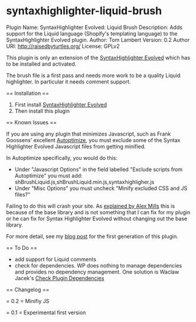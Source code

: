 # syntaxhighlighter-liquid-brush
Plugin Name: SyntaxHighlighter Evolved: Liquid Brush
Description: Adds support for the Liquid language (Shopify's templating language) to the SyntaxHighlighter Evolved plugin.
Author: Tom Lambert
Version: 0.2
Author URI: http://raisedbyturtles.org/
License: GPLv2

This plugin is only an extension of the [SyntaxHighlighter Evolved](https://wordpress.org/plugins/syntaxhighlighter/) which has to be installed and activated.

The brush file is a first pass and needs more work to be a quality Liquid highlighter. In particular it needs comment support. 

== Installation ==
1. First install [SyntaxHighlighter Evolved](https://wordpress.org/plugins/syntaxhighlighter/) 
2. Then install this plugin

== Known Issues ==

If you are using any plugin that minimizes Javascript, such as Frank Goossens' excellent [Autoptimize](https://wordpress.org/plugins/autoptimize/), you must exclude some of the Syntax Highlighter Evolved Javascript files from getting minified.

In Autoptimize specifically, you would do this:
 - Under "Javascript Options" in the field labelled "Exclude scripts from Autoptimize" you must add: shBrushLiquid.js,shBrushLiquid.min.js,syntaxhighligher.js
 - Under "Misc Options" you must uncheck "Minify excluded CSS and JS files?"
 
Failing to do this will crash your site. As [explained by Alex Mills](https://wordpress.org/support/topic/conflict-with-syntaxhighlighter-evolved-in-gutenberg/#post-11548784) this is because of the base library and is not something that I can fix for my plugin or he can fix for Syntax Highlighter Evolved without changing out the base library. 

For more detail, see my [blog post](https://raisedbyturtles.org/liquid-syntax-highlighter-wordpress) for the first generation of this plugin.



== To Do ==

- add support for Liquid comments
- check for dependencies. WP does nothing to manage dependencies and provides no dependency management. One solution is Waclaw Jacek's [Check Plugin Dependencies](https://github.com/waclawjacek/code-examples/tree/master/check-plugin-dependencies)

== Changelog ==

= 0.2 =
Minifiy JS

= 0.1 =
Experimental first version
